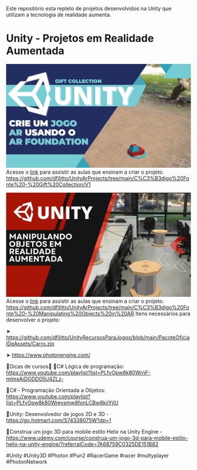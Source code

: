 Este repositório esta repleto de projetos desenvolvidos na Unity que utilizam a tecnologia de realidade aumenta. 
# Unity - Projetos em Realidade Aumentada
![AR CAR GAME](https://github.com/dfilitto/UnityArProjects/blob/main/Unity%20-%20Crie%20um%20jogo%20AR%20usando%20o%20AR%20Foundation%20da%20Unity.jpg)
Acesse o [link](https://www.youtube.com/playlist?list=PLfvOpw8k80Wpa3v7iGFzzzEohvR89nLZG) para assistir as aulas que ensinam a criar o projeto.
https://github.com/dfilitto/UnityArProjects/tree/main/C%C3%B3digo%20Fonte%20-%20Gift%20Collection/V1

![Manipulando Objetos](https://github.com/dfilitto/UnityArProjects/blob/main/Unity%20-%20MANIPULANDO%20OBJETOS%20EM%20REALIDADE%20AUMENTADA.jpg)
Acesse o [link](https://www.youtube.com/playlist?list=PLfvOpw8k80Wpa3v7iGFzzzEohvR89nLZG) para assistir as aulas que ensinam a criar o projeto.
https://github.com/dfilitto/UnityArProjects/tree/main/C%C3%B3digo%20Fonte%20-%20Manipulating%20Objects%20in%20AR
Itens necessários para desenvolver o projeto:

➤ https://github.com/dfilitto/UnityRecursosParaJogos/blob/main/PacoteOficialDeAssets/Carro.zip

➤ https://www.photonengine.com/

🔻Dicas de cursos🔻
🚀C# Lógica de programação: https://www.youtube.com/playlist?list=PLfvOpw8k80WrnF-mlmxAiDGDD05U4ZLz-

🚀C# - Programação Orientada a Objetos: https://www.youtube.com/playlist?list=PLfvOpw8k80Wreysmw8fonLCBw8kiiYjIU

🚀Unity: Desenvolvedor de jogos 2D e 3D - https://go.hotmart.com/S74338075W?dp=1

🚀Construa um jogo 3D para mobile estilo Helix na Unity Engine - https://www.udemy.com/course/construa-um-jogo-3d-para-mobile-estilo-helix-na-unity-engine/?referralCode=7A68759C0325DE151B82

#Unity #Unity3D #Photon #Pun2 #RacerGame #racer #multyplayer #PhotonNetwork
